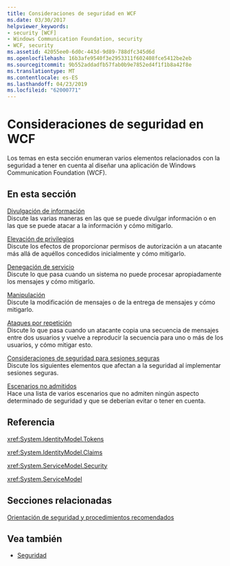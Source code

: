 ```yaml
---
title: Consideraciones de seguridad en WCF
ms.date: 03/30/2017
helpviewer_keywords:
- security [WCF]
- Windows Communication Foundation, security
- WCF, security
ms.assetid: 42055ee0-6d0c-443d-9d89-788dfc345d6d
ms.openlocfilehash: 16b3afe9540f3e2953311f602408fce5412be2eb
ms.sourcegitcommit: 9b552addadfb57fab0b9e7852ed4f1f1b8a42f8e
ms.translationtype: MT
ms.contentlocale: es-ES
ms.lasthandoff: 04/23/2019
ms.locfileid: "62000771"
---
```

# <a name="security-considerations-in-wcf"></a>Consideraciones de seguridad en WCF
Los temas en esta sección enumeran varios elementos relacionados con la seguridad a tener en cuenta al diseñar una aplicación de Windows Communication Foundation (WCF).  
  
## <a name="in-this-section"></a>En esta sección  
 [Divulgación de información](../../../../docs/framework/wcf/feature-details/information-disclosure.md)  
 Discute las varias maneras en las que se puede divulgar información o en las que se puede atacar a la información y cómo mitigarlo.  
  
 [Elevación de privilegios](../../../../docs/framework/wcf/feature-details/elevation-of-privilege.md)  
 Discute los efectos de proporcionar permisos de autorización a un atacante más allá de aquéllos concedidos inicialmente y cómo mitigarlo.  
  
 [Denegación de servicio](../../../../docs/framework/wcf/feature-details/denial-of-service.md)  
 Discute lo que pasa cuando un sistema no puede procesar apropiadamente los mensajes y cómo mitigarlo.  
  
 [Manipulación](../../../../docs/framework/wcf/feature-details/tampering.md)  
 Discute la modificación de mensajes o de la entrega de mensajes y cómo mitigarlo.  
  
 [Ataques por repetición](../../../../docs/framework/wcf/feature-details/replay-attacks.md)  
 Discute lo que pasa cuando un atacante copia una secuencia de mensajes entre dos usuarios y vuelve a reproducir la secuencia para uno o más de los usuarios, y cómo mitigar esto.  
  
 [Consideraciones de seguridad para sesiones seguras](../../../../docs/framework/wcf/feature-details/security-considerations-for-secure-sessions.md)  
 Discute los siguientes elementos que afectan a la seguridad al implementar sesiones seguras.  
  
 [Escenarios no admitidos](../../../../docs/framework/wcf/feature-details/unsupported-scenarios.md)  
 Hace una lista de varios escenarios que no admiten ningún aspecto determinado de seguridad y que se deberían evitar o tener en cuenta.  
  
## <a name="reference"></a>Referencia  
 <xref:System.IdentityModel.Tokens>  
  
 <xref:System.IdentityModel.Claims>  
  
 <xref:System.ServiceModel.Security>  
  
 <xref:System.ServiceModel>  
  
## <a name="related-sections"></a>Secciones relacionadas  
 [Orientación de seguridad y procedimientos recomendados](../../../../docs/framework/wcf/feature-details/security-guidance-and-best-practices.md)  
  
## <a name="see-also"></a>Vea también

- [Seguridad](../../../../docs/framework/wcf/feature-details/security.md)
